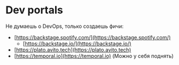 # Dev portals

Не думаешь о DevOps, только создаешь фичи:

* [https://backstage.spotify.com/](https://backstage.spotify.com/)
  * [https://backstage.io/](https://backstage.io/)
* [https://plato.avito.tech](https://plato.avito.tech)
* [https://temporal.io](https://temporal.io) (Можно у себя поднять)

